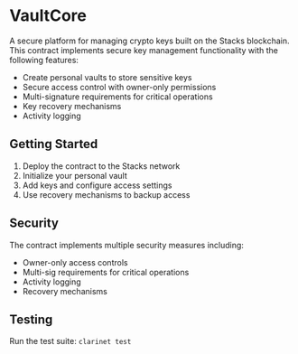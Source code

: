 # VaultCore

A secure platform for managing crypto keys built on the Stacks blockchain. This contract implements secure key management functionality with the following features:

- Create personal vaults to store sensitive keys
- Secure access control with owner-only permissions  
- Multi-signature requirements for critical operations
- Key recovery mechanisms
- Activity logging

## Getting Started

1. Deploy the contract to the Stacks network
2. Initialize your personal vault
3. Add keys and configure access settings
4. Use recovery mechanisms to backup access

## Security

The contract implements multiple security measures including:
- Owner-only access controls
- Multi-sig requirements for critical operations  
- Activity logging
- Recovery mechanisms

## Testing

Run the test suite:
```clarinet test```